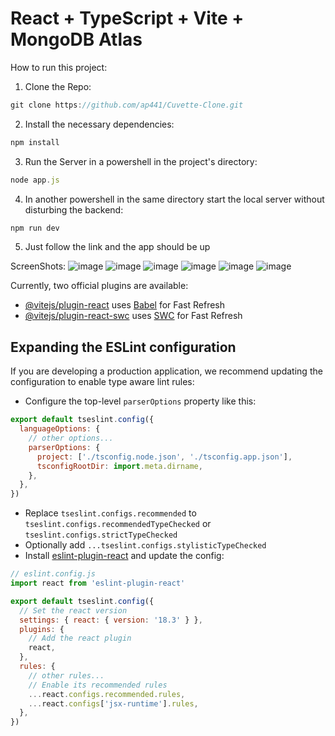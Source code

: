 # React + TypeScript + Vite + MongoDB Atlas

How to run this project:
1. Clone the Repo:
  ```js
git clone https://github.com/ap441/Cuvette-Clone.git
```
2. Install the necessary dependencies:
```js
npm install
```
3. Run the Server in a powershell in the project's directory:
```js
node app.js
```
4. In another powershell in the same directory start the local server without disturbing the backend:
```js
npm run dev
```
5. Just follow the link and the app should be up

ScreenShots:
![image](https://github.com/user-attachments/assets/555d6ca5-d99c-4d45-93e5-65faf4b69100)
![image](https://github.com/user-attachments/assets/489ae719-8076-4d41-981f-5a8d3f491983)
![image](https://github.com/user-attachments/assets/7b9b96b2-dcf4-4907-9337-b672939b494a)
![image](https://github.com/user-attachments/assets/5c8411b7-95ef-4c71-8bcf-dc7b2d0e7a33)
![image](https://github.com/user-attachments/assets/9375e3d6-3c23-4597-934b-99eadcefd095)
![image](https://github.com/user-attachments/assets/dc4fbb24-a482-4b3e-8f81-916ab8c0155e)



Currently, two official plugins are available:

- [@vitejs/plugin-react](https://github.com/vitejs/vite-plugin-react/blob/main/packages/plugin-react/README.md) uses [Babel](https://babeljs.io/) for Fast Refresh
- [@vitejs/plugin-react-swc](https://github.com/vitejs/vite-plugin-react-swc) uses [SWC](https://swc.rs/) for Fast Refresh

## Expanding the ESLint configuration

If you are developing a production application, we recommend updating the configuration to enable type aware lint rules:

- Configure the top-level `parserOptions` property like this:

```js
export default tseslint.config({
  languageOptions: {
    // other options...
    parserOptions: {
      project: ['./tsconfig.node.json', './tsconfig.app.json'],
      tsconfigRootDir: import.meta.dirname,
    },
  },
})
```

- Replace `tseslint.configs.recommended` to `tseslint.configs.recommendedTypeChecked` or `tseslint.configs.strictTypeChecked`
- Optionally add `...tseslint.configs.stylisticTypeChecked`
- Install [eslint-plugin-react](https://github.com/jsx-eslint/eslint-plugin-react) and update the config:

```js
// eslint.config.js
import react from 'eslint-plugin-react'

export default tseslint.config({
  // Set the react version
  settings: { react: { version: '18.3' } },
  plugins: {
    // Add the react plugin
    react,
  },
  rules: {
    // other rules...
    // Enable its recommended rules
    ...react.configs.recommended.rules,
    ...react.configs['jsx-runtime'].rules,
  },
})
```
